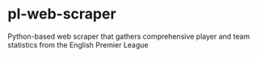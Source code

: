 # pl-web-scraper
Python-based web scraper that gathers comprehensive player and team statistics from the English Premier League
